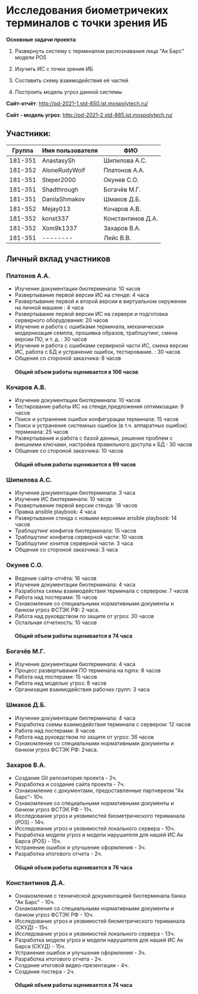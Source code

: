 # Исследования биометричеких терминалов с точки зрения ИБ
<b>Основные задачи проекта</b>:

1. Развернуть систему с терминалом распознавания лица "Ак Барс" модели POS

2. Изучить ИС с точки зрения ИБ

3. Составить схему взаимодействия её частей

4. Построить модель угроз данной системы

<b>Сайт-отчёт</b>: http://pd-2021-1.std-850.ist.mospolytech.ru/

<b>Сайт - модель угроз</b>: http://pd-2021-2.std-865.ist.mospolytech.ru/


## Участники:

  | Группа  | Имя пользователя | ФИО              |
  |---------|------------------|------------------|
  | 181-351 | AnastasySh   | Шипилова А.С.      |
  | 181-352 | AloneRudyWolf    | Платонов А.А.     |
  | 181-351 | Steper2000       | Окунев С.О.      |
  | 181-351 | Shadthrough      | Богачёв М.Г.     |
  | 181-351 | DanilaShmakov    | Шмаков Д.Б.      |
  | 181-352 | Mejay013   | Кочаров А.В.    |
  | 181-352 | konst337   | Константинов Д.А.    |
  | 181-352 | Xom9k1337   | Захаров В.А.    |
  | 181-351 | --------     | Лейс В.В.    |

## Личный вклад участников

### Платонов А.А. 
+ Изучение документации биотерминала: 10 часов 
+ Развертывание первой версии ИС на стенде: 4 часа 
+ Развертывание первой и второй версии в виртуальном окружении на личной машине : 4 часа 
+ Развертывание первой версии ИС на сервере и подготовка серверного оборудования: 20 часов 
+ Изучение и работа с ошибками терминала, механическая модернизация семпла, прошивка образов, траблшутинг, смена версии ПО, и т. д. : 30 часов   
+ Изучение и работа с ошибками серверной части ИС, смена версии ИС, работа с БД и устранение ошибок, тестирование. : 30 часов  
+ Общение со стороной заказчика: 8 часов 
####        Общий объем работы оценивается в 106 часов 
  
### Кочаров А.В.
+ Изучение документации биотерминала: 10 часов 
+ Тестирование работы ИС на стенде,предложения оптимизации: 9 часов  
+ Поиск и устранение ошибок конфигурации терминала: 15 часов 
+ Поиск и устранение системных ошибок (в т.ч. аппаратных ошибок) терминала: 25 часов 
+ Развертывание и работа с базой данных, решение проблем с внешними ключами, настройка правильного доступа к БД : 30 часов  
+ Общение со стороной заказчика: 10 часов 
####        Общий объем работы оценивается в 99 часов 

### Шипилова А.С. 
+ Изучение документации биотерминала: 3 часа
+ Изучение ИС биотерминала: 10 часов 
+ Развертывание первой версии стенда: 18 часов
+ Правка ansible playbook: 4 часа
+ Развертывание стенда с новыми версиями ansible playbook: 14 часов
+ Траблшутинг конфигов биотерминала: 15 часов 
+ Траблшутинг конфигов серверной части: 10 часов
+ Траблшутинг юнитов серверной части: 3 часа
+ Общение со стороной заказчика: 3 часа

### Окунев С.О.
+ Ведение сайта-отчёта: 16 часов
+ Изучение документации биотерминала: 4 часа
+ Разработка схемы взаимодействия терминала с сервером: 7 часов
+ Работа над постерами: 15 часов
+ Ознакомление со специальными нормативными документы и банком угроз ФСТЭК РФ: 2 часа.
+ Работа над руковдством по защите от угроз: 30 часов
+ Остальная отчетность: 10 часов
####        Общий объем работы оценивается в 74 часа

### Богачёв М.Г.
+ Изучение документации биотерминала: 4 часа
+ Процесс развертывания ПО терминала на nginx: 8 часов
+ Работа над постерами: 15 часов
+ Работа над моделью угроз: 8 часов
+ Организация взаимодействия рабочих групп: 3 часа


### Шмаков Д.Б.
+ Изучение документации биотерминала: 4 часа
+ Разработка схемы взаимодействия терминала с сервером: 12 часов
+ Работа над постерами: 8 часов
+ Работа над руковдством по защите от угроз: 36 часов
+ Ознакомление со специальными нормативными документы и банком угроз ФСТЭК РФ: 2часа.


### Захаров В.А.
+ Создание Git репозитория проекта - 2ч.
+ Разработка и создание сайта проекта - 7ч.
+ Ознакомление с документами, предоставленные партнереом "Ак Барс"- 10ч.
+ Ознакомление со специальными нормативными документы и банком угроз ФСТЭК РФ  - 11ч.
+ Исследование угроз и уязвимостей биометрического териманала (POS) - 14ч.
+ Исследование угроз и уязвимостей локального сервера - 10ч.
+ Разработка модели угроз и модели нарушителя для нашей ИС Ак Барса (POS) - 15ч.
+ Устранение ошибок и улучшение оформления - 3ч.
+ Разработка итогового отчета - 2ч.
####        Общий объем работы оценивается в 76 часа

### Константинов Д.А.  
+ Ознакомление с технической документацией биотерминала банка "Ак Барс" - 10ч.
+ Ознакомление со специальными нормативными документы и банком угроз ФСТЭК РФ  - 10ч.
+ Исследование угроз и уязвимостей биометрического териманала (СКУД) - 15ч.
+ Исследование угроз и уязвимостей локального сервера - 13ч.
+ Разработка модели угроз и модели нарушителя для нашей ИС Ак Барса (СКУД) - 15ч.
+ Устранение ошибок и улучшение оформления - 3ч.
+ Разработка итогового отчета - 2ч.
+ Создание итоговой видео-презентации - 4ч.
+ Создание постера - 2ч.
####        Общий объем работы оценивается в 74 часа
